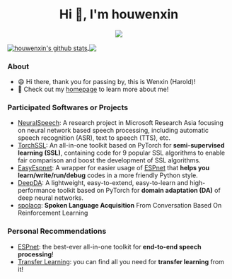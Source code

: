 <h1 align="center">Hi 👋, I'm houwenxin</h1>

<p align="center"> 
  <img src="https://profile-counter.glitch.me/houwenxin/count.svg" />
</p>

<a href="https://github.com/houwenxin">
  <img align="center" src="https://github-readme-stats-vert-nine.vercel.app/api?username=houwenxin&count_private=true&show_icons=true&hide=prs&role=OWNER,ORGANIZATION_MEMBER,COLLABORATOR" alt="houwenxin's github stats" />
</a>

<a href="https://github.com/houwenxin">
  <!-- Change the `github-readme-stats.anuraghazra1.vercel.app` to `github-readme-stats.vercel.app`  -->
  <img align="center" src="https://github-readme-stats-teal.vercel.app/api/top-langs/?username=houwenxin&layout=compact" />
</a>

### About

- 😄 Hi there, thank you for passing by, this is Wenxin (Harold)!
- 👯 Check out my [homepage](https://houwx.net/) to learn more about me!

### Participated Softwares or Projects

- [NeuralSpeech](https://github.com/microsoft/NeuralSpeech): A research project in Microsoft Research Asia focusing on neural network based speech processing, including automatic speech recognition (ASR), text to speech (TTS), etc.
- [TorchSSL](https://github.com/TorchSSL/TorchSSL): An all-in-one toolkit based on PyTorch for **semi-supervised learning (SSL)**, containing code for 9 popular SSL algorithms to enable fair comparison and boost the development of SSL algorithms.
- [EasyEspnet](https://github.com/jindongwang/EasyEspnet): A wrapper for easier usage of [ESPnet](https://github.com/espnet/espnet) that **helps you learn/write/run/debug** codes in a more friendly Python style.
- [DeepDA](https://github.com/jindongwang/transferlearning/tree/master/code/DeepDA): A lightweight, easy-to-extend, easy-to-learn and high-performance toolkit based on PyTorch for **domain adaptation (DA)** of deep neural networks.
- [spolacq](https://github.com/tttslab/spolacq): **Spoken Language Acquisition** From Conversation Based On Reinforcement Learning

### Personal Recommendations
- [ESPnet](https://github.com/espnet/espnet): the best-ever all-in-one toolkit for **end-to-end speech processing**!
- [Transfer Learning](https://github.com/jindongwang/transferlearning): you can find all you need for **transfer learning** from it!

<!-- - 😄 Hi there, this is Wenxin Hou. I am a final-year Master student at Tokyo Institute of Technology (Tokyo Tech).
- 🔭 My research interest includes speech processing (speech recognition & synthesis, sound anomaly detection, spoken language acquisition), transfer learning and its applications in speech processing.
- 🌱 I am also interested in NLP field, like representation learning, and neural machinie translation!
- 👯 I am open to collaboration, feel free to contact me via Email (👈)!
- ⚡ Please check my [homepage](https://houwenxin.github.io) for my CV and latest update!
 -->


<!--
**houwenxin/houwenxin** is a ✨ _special_ ✨ repository because its `README.md` (this file) appears on your GitHub profile.

Here are some ideas to get you started:

- 🔭 I’m currently working on ...
- 🌱 I’m currently learning ...
- 👯 I’m looking to collaborate on ...
- 🤔 I’m looking for help with ...
- 💬 Ask me about ...
- 📫 How to reach me: ...
- 😄 Pronouns: ...
- ⚡ Fun fact: ...
-->
